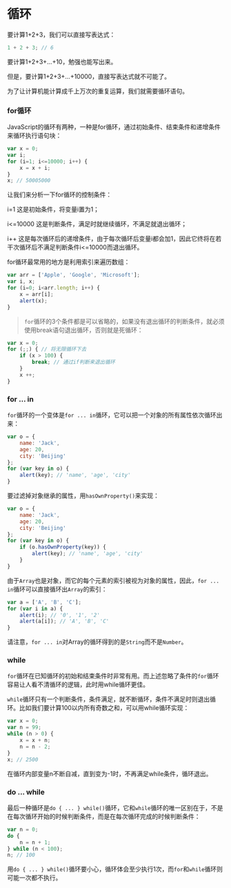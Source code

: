 # 循环

要计算1+2+3，我们可以直接写表达式：

```javascript
1 + 2 + 3; // 6
```

要计算1+2+3+...+10，勉强也能写出来。

但是，要计算1+2+3+...+10000，直接写表达式就不可能了。

为了让计算机能计算成千上万次的重复运算，我们就需要循环语句。

### for循环

JavaScript的循环有两种，一种是for循环，通过初始条件、结束条件和递增条件来循环执行语句块：
```javascript
var x = 0;
var i;
for (i=1; i<=10000; i++) {
    x = x + i;
}
x; // 50005000
```
让我们来分析一下for循环的控制条件：

i=1 这是初始条件，将变量i置为1；

i<=10000 这是判断条件，满足时就继续循环，不满足就退出循环；

i++ 这是每次循环后的递增条件，由于每次循环后变量i都会加1，因此它终将在若干次循环后不满足判断条件i<=10000而退出循环。


for循环最常用的地方是利用索引来遍历数组：

```javascript
var arr = ['Apple', 'Google', 'Microsoft'];
var i, x;
for (i=0; i<arr.length; i++) {
    x = arr[i];
    alert(x);
}
```

>`for`循环的3个条件都是可以省略的，如果没有退出循环的判断条件，就必须使用break语句退出循环，否则就是死循环：

```javascript
var x = 0;
for (;;) { // 将无限循环下去
    if (x > 100) {
        break; // 通过if判断来退出循环
    }
    x ++;
}
```

### for ... in

`for`循环的一个变体是`for ... in`循环，它可以把一个对象的所有属性依次循环出来：

```javascript
var o = {
    name: 'Jack',
    age: 20,
    city: 'Beijing'
};
for (var key in o) {
    alert(key); // 'name', 'age', 'city'
}
```

要过滤掉对象继承的属性，用`hasOwnProperty()`来实现：

```javascript
var o = {
    name: 'Jack',
    age: 20,
    city: 'Beijing'
};
for (var key in o) {
    if (o.hasOwnProperty(key)) {
        alert(key); // 'name', 'age', 'city'
    }
}
```

由于`Array`也是对象，而它的每个元素的索引被视为对象的属性，因此，`for ... in`循环可以直接循环出`Array`的索引：

```javascript
var a = ['A', 'B', 'C'];
for (var i in a) {
    alert(i); // '0', '1', '2'
    alert(a[i]); // 'A', 'B', 'C'
}
```

请注意，`for ... in`对Array的循环得到的是`String`而不是`Number`。

### while

`for`循环在已知循环的初始和结束条件时非常有用。而上述忽略了条件的`for`循环容易让人看不清循环的逻辑，此时用while循环更佳。

`while`循环只有一个判断条件，条件满足，就不断循环，条件不满足时则退出循环。比如我们要计算100以内所有奇数之和，可以用while循环实现：

```javascript
var x = 0;
var n = 99;
while (n > 0) {
    x = x + n;
    n = n - 2;
}
x; // 2500
```
在循环内部变量n不断自减，直到变为-1时，不再满足while条件，循环退出。

### do ... while

最后一种循环是`do { ... } while()`循环，它和`while`循环的唯一区别在于，不是在每次循环开始的时候判断条件，而是在每次循环完成的时候判断条件：

```javascript
var n = 0;
do {
    n = n + 1;
} while (n < 100);
n; // 100
```

用`do { ... } while()`循环要小心，循环体会至少执行1次，而`for`和`while`循环则可能一次都不执行。